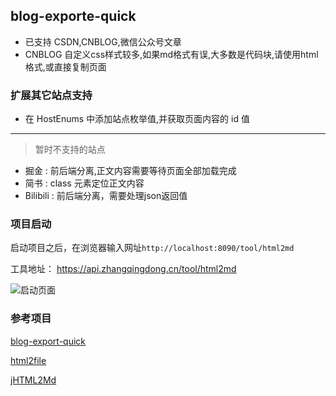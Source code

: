 ## blog-exporte-quick

- 已支持 CSDN,CNBLOG,微信公众号文章
- CNBLOG 自定义css样式较多,如果md格式有误,大多数是代码块,请使用html格式,或直接复制页面

### 扩展其它站点支持

- 在 HostEnums 中添加站点枚举值,并获取页面内容的 id 值

----------

> 暂时不支持的站点

- 掘金 : 前后端分离,正文内容需要等待页面全部加载完成
- 简书 : class 元素定位正文内容
- Bilibili : 前后端分离，需要处理json返回值



### 项目启动
启动项目之后，在浏览器输入网址`http://localhost:8090/tool/html2md`

工具地址：
https://api.zhangqingdong.cn/tool/html2md

![启动页面](http://file.zhangqingdong.cn/image-20210917182716129.png "启动页面")

### 参考项目

[blog-export-quick](https://github.com/vector4wang/blog-export-quick)

[html2file](https://github.com/petterobam/html2file)

[jHTML2Md](https://github.com/nico2sh/jHTML2Md)
